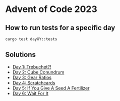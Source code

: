 # Advent of Code 2023

## How to run tests for a specific day

```bash
cargo test dayXY::tests
```

## Solutions

- [Day 1: Trebuchet?!](./src/day1.rs)
- [Day 2: Cube Conundrum](./src/day2.rs)
- [Day 3: Gear Ratios](./src/day3.rs)
- [Day 4: Scratchcards](./src/day4.rs)
- [Day 5: If You Give A Seed A Fertilizer](./src/day5.rs)
- [Day 6: Wait For It](./src/day6.rs)

